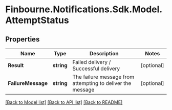 # Finbourne.Notifications.Sdk.Model.AttemptStatus

## Properties

Name | Type | Description | Notes
------------ | ------------- | ------------- | -------------
**Result** | **string** | Failed delivery / Successful delivery | [optional] 
**FailureMessage** | **string** | The failure message from attempting to deliver the message | [optional] 

[[Back to Model list]](../README.md#documentation-for-models) [[Back to API list]](../README.md#documentation-for-api-endpoints) [[Back to README]](../README.md)

